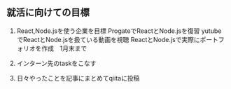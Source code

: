 ## 就活に向けての目標

1. React,Node.jsを使う企業を目標
    ProgateでReactとNode.jsを復習
    yutubeでReactとNode.jsを扱ている動画を視聴
    ReactとNode.jsで実際にポートフォリオを作成　1月末まで

2. インターン先のtaskをこなす

3. 日々やったことを記事にまとめてqiitaに投稿
